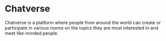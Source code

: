 # Chatverse
Chatverse is a platform where people from around the world can create or participate in various rooms on the topics they are most interested in and meet like-minded people.
